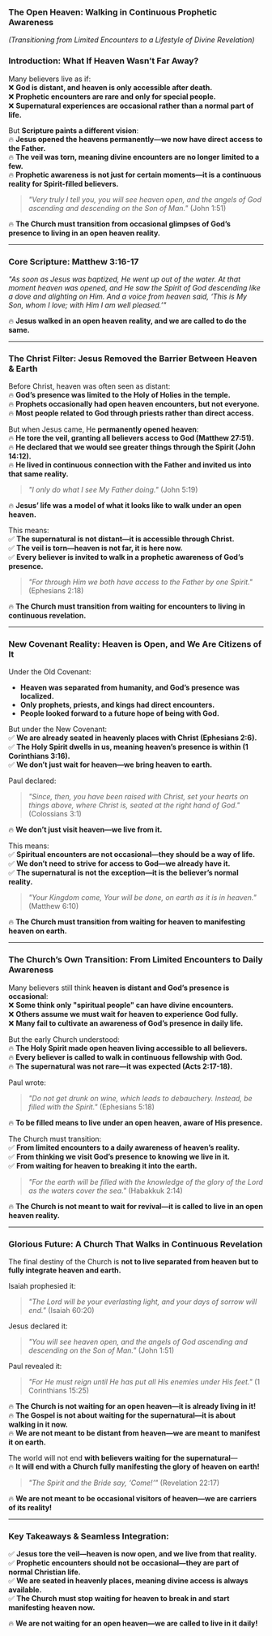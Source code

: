 ### **The Open Heaven: Walking in Continuous Prophetic Awareness**

_(Transitioning from Limited Encounters to a Lifestyle of Divine Revelation)_
### **Introduction: What If Heaven Wasn’t Far Away?**

Many believers live as if:  
❌ **God is distant, and heaven is only accessible after death.**  
❌ **Prophetic encounters are rare and only for special people.**  
❌ **Supernatural experiences are occasional rather than a normal part of life.**

But **Scripture paints a different vision**:  
🔥 **Jesus opened the heavens permanently—we now have direct access to the Father.**  
🔥 **The veil was torn, meaning divine encounters are no longer limited to a few.**  
🔥 **Prophetic awareness is not just for certain moments—it is a continuous reality for Spirit-filled believers.**

> _"Very truly I tell you, you will see heaven open, and the angels of God ascending and descending on the Son of Man."_ (John 1:51)

🔥 **The Church must transition from occasional glimpses of God’s presence to living in an open heaven reality.**

---

### **Core Scripture: Matthew 3:16-17**

_"As soon as Jesus was baptized, He went up out of the water. At that moment heaven was opened, and He saw the Spirit of God descending like a dove and alighting on Him. And a voice from heaven said, ‘This is My Son, whom I love; with Him I am well pleased.’"_

🔥 **Jesus walked in an open heaven reality, and we are called to do the same.**

---

### **The Christ Filter: Jesus Removed the Barrier Between Heaven & Earth**

Before Christ, heaven was often seen as distant:  
🔥 **God’s presence was limited to the Holy of Holies in the temple.**  
🔥 **Prophets occasionally had open heaven encounters, but not everyone.**  
🔥 **Most people related to God through priests rather than direct access.**

But when Jesus came, He **permanently opened heaven**:  
🔥 **He tore the veil, granting all believers access to God (Matthew 27:51).**  
🔥 **He declared that we would see greater things through the Spirit (John 14:12).**  
🔥 **He lived in continuous connection with the Father and invited us into that same reality.**

> _"I only do what I see My Father doing."_ (John 5:19)

🔥 **Jesus’ life was a model of what it looks like to walk under an open heaven.**

This means:  
✅ **The supernatural is not distant—it is accessible through Christ.**  
✅ **The veil is torn—heaven is not far, it is here now.**  
✅ **Every believer is invited to walk in a prophetic awareness of God’s presence.**

> _"For through Him we both have access to the Father by one Spirit."_ (Ephesians 2:18)

🔥 **The Church must transition from waiting for encounters to living in continuous revelation.**

---

### **New Covenant Reality: Heaven is Open, and We Are Citizens of It**

Under the Old Covenant:

- **Heaven was separated from humanity, and God’s presence was localized.**
- **Only prophets, priests, and kings had direct encounters.**
- **People looked forward to a future hope of being with God.**

But under the New Covenant:  
✅ **We are already seated in heavenly places with Christ (Ephesians 2:6).**  
✅ **The Holy Spirit dwells in us, meaning heaven’s presence is within (1 Corinthians 3:16).**  
✅ **We don’t just wait for heaven—we bring heaven to earth.**

Paul declared:

> _"Since, then, you have been raised with Christ, set your hearts on things above, where Christ is, seated at the right hand of God."_ (Colossians 3:1)

🔥 **We don’t just visit heaven—we live from it.**

This means:  
✅ **Spiritual encounters are not occasional—they should be a way of life.**  
✅ **We don’t need to strive for access to God—we already have it.**  
✅ **The supernatural is not the exception—it is the believer’s normal reality.**

> _"Your Kingdom come, Your will be done, on earth as it is in heaven."_ (Matthew 6:10)

🔥 **The Church must transition from waiting for heaven to manifesting heaven on earth.**

---

### **The Church’s Own Transition: From Limited Encounters to Daily Awareness**

Many believers still think **heaven is distant and God’s presence is occasional**:  
❌ **Some think only "spiritual people" can have divine encounters.**  
❌ **Others assume we must wait for heaven to experience God fully.**  
❌ **Many fail to cultivate an awareness of God’s presence in daily life.**

But the early Church understood:  
🔥 **The Holy Spirit made open heaven living accessible to all believers.**  
🔥 **Every believer is called to walk in continuous fellowship with God.**  
🔥 **The supernatural was not rare—it was expected (Acts 2:17-18).**

Paul wrote:

> _"Do not get drunk on wine, which leads to debauchery. Instead, be filled with the Spirit."_ (Ephesians 5:18)

🔥 **To be filled means to live under an open heaven, aware of His presence.**

The Church must transition:  
✅ **From limited encounters to a daily awareness of heaven’s reality.**  
✅ **From thinking we visit God’s presence to knowing we live in it.**  
✅ **From waiting for heaven to breaking it into the earth.**

> _"For the earth will be filled with the knowledge of the glory of the Lord as the waters cover the sea."_ (Habakkuk 2:14)

🔥 **The Church is not meant to wait for revival—it is called to live in an open heaven reality.**

---

### **Glorious Future: A Church That Walks in Continuous Revelation**

The final destiny of the Church is **not to live separated from heaven but to fully integrate heaven and earth.**

Isaiah prophesied it:

> _"The Lord will be your everlasting light, and your days of sorrow will end."_ (Isaiah 60:20)

Jesus declared it:

> _"You will see heaven open, and the angels of God ascending and descending on the Son of Man."_ (John 1:51)

Paul revealed it:

> _"For He must reign until He has put all His enemies under His feet."_ (1 Corinthians 15:25)

🔥 **The Church is not waiting for an open heaven—it is already living in it!**  
🔥 **The Gospel is not about waiting for the supernatural—it is about walking in it now.**  
🔥 **We are not meant to be distant from heaven—we are meant to manifest it on earth.**

The world will not end **with believers waiting for the supernatural**—  
🔥 **It will end with a Church fully manifesting the glory of heaven on earth!**

> _"The Spirit and the Bride say, ‘Come!’"_ (Revelation 22:17)

🔥 **We are not meant to be occasional visitors of heaven—we are carriers of its reality!**

---

### **Key Takeaways & Seamless Integration:**

✅ **Jesus tore the veil—heaven is now open, and we live from that reality.**  
✅ **Prophetic encounters should not be occasional—they are part of normal Christian life.**  
✅ **We are seated in heavenly places, meaning divine access is always available.**  
✅ **The Church must stop waiting for heaven to break in and start manifesting heaven now.**

🔥 **We are not waiting for an open heaven—we are called to live in it daily!**